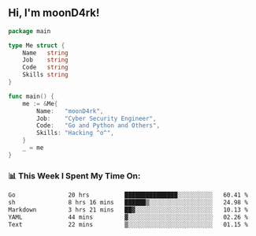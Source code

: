 <h2> Hi, I'm moonD4rk!</h2>

```go
package main

type Me struct {
	Name   string
	Job    string
	Code   string
	Skills string
}

func main() {
	me := &Me{
		Name:   "moonD4rk",
		Job:    "Cyber Security Engineer",
		Code:   "Go and Python and Others",
		Skills: "Hacking ^o^",
	}
	_ = me
}
```

<h3>📊 This Week I Spent My Time On:</h3>
<!-- <img align='right' src="https://github-readme-stats.vercel.app/api?username=moond4rk&show_icons=true&theme=radical", width="300" height="150"> -->

<!--START_SECTION:waka-->

```txt
Go               20 hrs          ███████████████░░░░░░░░░░   60.41 %
sh               8 hrs 16 mins   ██████▒░░░░░░░░░░░░░░░░░░   24.98 %
Markdown         3 hrs 21 mins   ██▓░░░░░░░░░░░░░░░░░░░░░░   10.13 %
YAML             44 mins         ▓░░░░░░░░░░░░░░░░░░░░░░░░   02.26 %
Text             22 mins         ▒░░░░░░░░░░░░░░░░░░░░░░░░   01.15 %
```

<!--END_SECTION:waka-->

